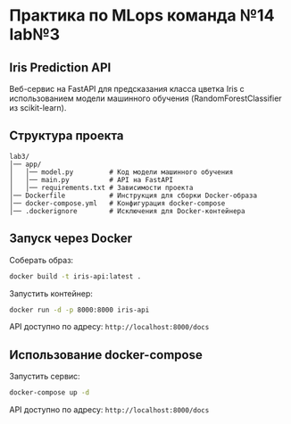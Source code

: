 # Практика по MLops команда №14 lab№3

## Iris Prediction API

Веб-сервис на FastAPI для предсказания класса цветка Iris с использованием модели машинного обучения (RandomForestClassifier из scikit-learn).

## Структура проекта
```
lab3/
│── app/
│   │── model.py         # Код модели машинного обучения
│   │── main.py          # API на FastAPI
│   │── requirements.txt # Зависимости проекта
│── Dockerfile           # Инструкция для сборки Docker-образа
│── docker-compose.yml   # Конфигурация docker-compose
│── .dockerignore        # Исключения для Docker-контейнера
```
## Запуск через Docker
Соберать образ:
```bash
docker build -t iris-api:latest .
```
Запустить контейнер:
```bash
docker run -d -p 8000:8000 iris-api
```
API доступно по адресу: `http://localhost:8000/docs`


## Использование docker-compose
Запустить сервис:
```bash
docker-compose up -d
```
API доступно по адресу: `http://localhost:8000/docs`



